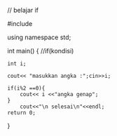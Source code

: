 // belajar if 

#include <iostream>

using namespace std;

int main()
{
    //if(kondisi)
    
    int i;

    cout<< "masukkan angka :";cin>>i;

    if(i%2 ==0){
        cout<< i <<"angka genap";
    }
        cout<<"\n selesai\n"<<endl;
    return 0;
}
